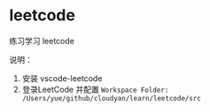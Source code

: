# leetcode

练习学习 leetcode

说明：

1. 安装 vscode-leetcode
2. 登录LeetCode 并配置 `Workspace Folder: /Users/yue/github/cloudyan/learn/leetcode/src`
